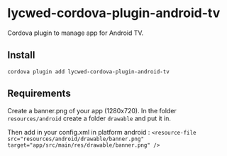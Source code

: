 # lycwed-cordova-plugin-android-tv

Cordova plugin to manage app for Android TV.

## Install

`cordova plugin add lycwed-cordova-plugin-android-tv`

## Requirements

Create a banner.png of your app (1280x720).
In the folder `resources/android` create a folder `drawable` and put it in.

Then add in your config.xml in platform android :
`<resource-file src="resources/android/drawable/banner.png" target="app/src/main/res/drawable/banner.png" />`
